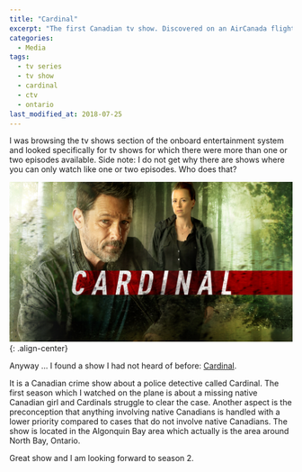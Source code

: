 ```yaml
---
title: "Cardinal"
excerpt: "The first Canadian tv show. Discovered on an AirCanada flight to Vancouver in May."
categories:
  - Media
tags:
  - tv series
  - tv show
  - cardinal
  - ctv
  - ontario
last_modified_at: 2018-07-25
---
```

I was browsing the tv shows section of the onboard entertainment system and looked specifically for tv shows for which there were more than one or two episodes available. Side note: I do not get why there are shows where you can only watch like one or two episodes. Who does that?

![image-center](/assets/images/Cardinal-S2_2000x1125_thumbnail-Title_V03.png){: .align-center}

Anyway ... I found a show I had not heard of before: [Cardinal](https://www.ctv.ca/Cardinal).

It is a Canadian crime show about a police detective called Cardinal. The first season which I watched on the plane is about a missing native Canadian girl and Cardinals struggle to clear the case. Another aspect is the preconception that anything involving native Canadians is handled with a lower priority compared to cases that do not involve native Canadians. The show is located in the Algonquin Bay area which actually is the area around North Bay, Ontario.

Great show and I am looking forward to season 2.
